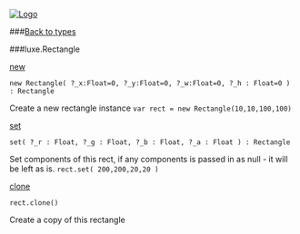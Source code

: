 
[![Logo](http://luxeengine.com/images/logo.png)](index.html)

###[Back to types](types.html)

###luxe.Rectangle

<a name="new" href="#new">new</a>

	new Rectangle( ?_x:Float=0, ?_y:Float=0, ?_w:Float=0, ?_h : Float=0 ) : Rectangle   
<span class="small_desc_flat"> Create a new rectangle instance </span> `var rect = new Rectangle(10,10,100,100)`     


<a name="set" href="#set">set</a>

	set( ?_r : Float, ?_g : Float, ?_b : Float, ?_a : Float ) : Rectangle
<span class="small_desc_flat"> Set components of this rect, if any components is passed in as null - it will be left as is. </span> `rect.set( 200,200,20,20 )`   

	

<a name="clone" href="#clone">clone</a>

	rect.clone() 
<span class="small_desc_flat"> Create a copy of this rectangle </span>      
